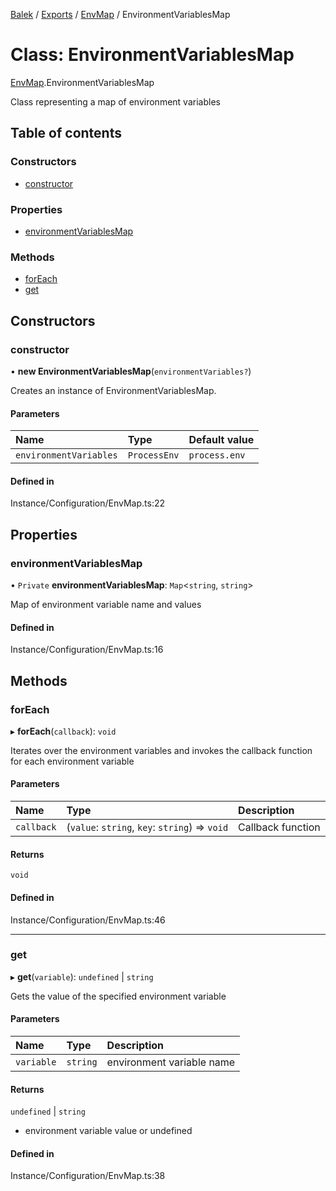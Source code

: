 [Balek](../README.md) / [Exports](../modules.md) / [EnvMap](../modules/EnvMap.md) / EnvironmentVariablesMap

# Class: EnvironmentVariablesMap

[EnvMap](../modules/EnvMap.md).EnvironmentVariablesMap

Class representing a map of environment variables

## Table of contents

### Constructors

- [constructor](EnvMap.EnvironmentVariablesMap.md#constructor)

### Properties

- [environmentVariablesMap](EnvMap.EnvironmentVariablesMap.md#environmentvariablesmap)

### Methods

- [forEach](EnvMap.EnvironmentVariablesMap.md#foreach)
- [get](EnvMap.EnvironmentVariablesMap.md#get)

## Constructors

### constructor

• **new EnvironmentVariablesMap**(`environmentVariables?`)

Creates an instance of EnvironmentVariablesMap.

#### Parameters

| Name | Type | Default value |
| :------ | :------ | :------ |
| `environmentVariables` | `ProcessEnv` | `process.env` |

#### Defined in

Instance/Configuration/EnvMap.ts:22

## Properties

### environmentVariablesMap

• `Private` **environmentVariablesMap**: `Map`<`string`, `string`\>

Map of environment variable name and values

#### Defined in

Instance/Configuration/EnvMap.ts:16

## Methods

### forEach

▸ **forEach**(`callback`): `void`

Iterates over the environment variables and invokes the callback function for each environment variable

#### Parameters

| Name | Type | Description |
| :------ | :------ | :------ |
| `callback` | (`value`: `string`, `key`: `string`) => `void` | Callback function |

#### Returns

`void`

#### Defined in

Instance/Configuration/EnvMap.ts:46

___

### get

▸ **get**(`variable`): `undefined` \| `string`

Gets the value of the specified environment variable

#### Parameters

| Name | Type | Description |
| :------ | :------ | :------ |
| `variable` | `string` | environment variable name |

#### Returns

`undefined` \| `string`

- environment variable value or undefined

#### Defined in

Instance/Configuration/EnvMap.ts:38

